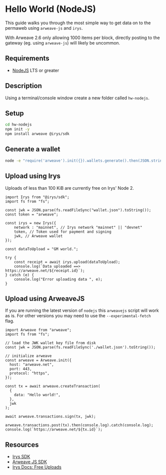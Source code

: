 # Hello World (NodeJS)

This guide walks you through the most simple way to get data on to the permaweb using `arweave-js` and `irys`.

With Arweave 2.6 only allowing 1000 items per block, directly posting to the gateway (eg. using `arweave-js`) will likely be uncommon.

## Requirements

- [NodeJS](https://nodejs.org) LTS or greater

## Description

Using a terminal/console window create a new folder called `hw-nodejs`.

## Setup

```sh
cd hw-nodejs
npm init -y
npm install arweave @irys/sdk
```

## Generate a wallet

```sh
node -e "require('arweave').init({}).wallets.generate().then(JSON.stringify).then(console.log.bind(console))" > wallet.json
```

## Upload using Irys

Uploads of less than 100 KiB are currently free on Irys' Node 2.

```js:no-line-numbers
import Irys from "@irys/sdk";
import fs from "fs";

const jwk = JSON.parse(fs.readFileSync("wallet.json").toString());
const token = "arweave";

const irys = new Irys({
	network : "mainnet", // Irys network "mainnet" || "devnet"
	token, // Token used for payment and signing
	jwk, // Arweave wallet
});

const dataToUpload = "GM world.";

try {
	const receipt = await irys.upload(dataToUpload);
	console.log(`Data uploaded ==> https://arweave.net/${receipt.id}`);
} catch (e) {
	console.log("Error uploading data ", e);
}
```

## Upload using ArweaveJS

If you are running the latest version of `nodejs` this `arweavejs` script will work as is. For other versions you may need to use the `--experimental-fetch` flag.

```js:no-line-numbers
import Arweave from "arweave";
import fs from "fs";

// load the JWK wallet key file from disk
const jwk = JSON.parse(fs.readFileSync('./wallet.json').toString());

// initialize arweave
const arweave = Arweave.init({
  host: "arweave.net",
  port: 443,
  protocol: "https",
});

const tx = await arweave.createTransaction(
  {
    data: "Hello world!",
  },
  jwk
);

await arweave.transactions.sign(tx, jwk);

arweave.transactions.post(tx).then(console.log).catch(console.log);
console.log(`https://arweave.net/${tx.id}`);
```

## Resources

- [Irys SDK](https://github.com/irys-xyz/js-sdk)
- [Arweave JS SDK](https://github.com/ArweaveTeam/arweave-js)
- [Irys Docs: Free Uploads](http://docs.irys.xyz/faqs/dev-faq#does-irys-offer-free-uploads)
